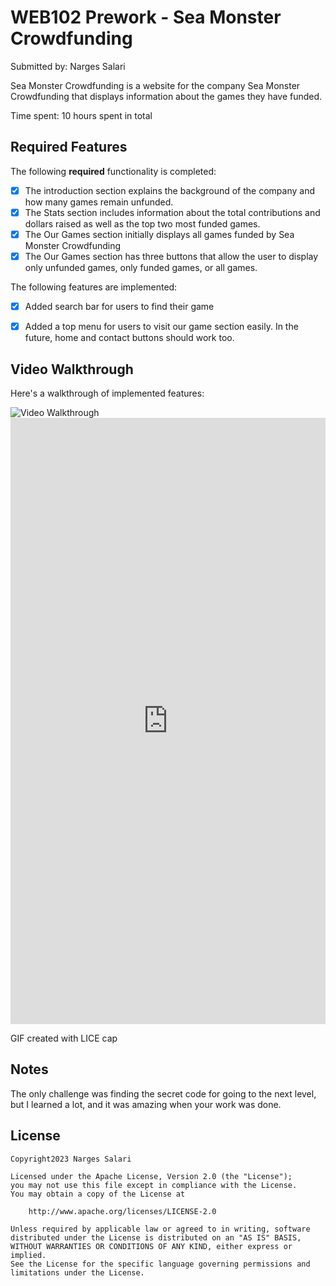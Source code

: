 # WEB102 Prework - Sea Monster Crowdfunding

Submitted by: Narges Salari

Sea Monster Crowdfunding is a website for the company Sea Monster Crowdfunding that displays information about the games they have funded.

Time spent: 10 hours spent in total

## Required Features

The following **required** functionality is completed:

* [x] The introduction section explains the background of the company and how many games remain unfunded.
* [x] The Stats section includes information about the total contributions and dollars raised as well as the top two most funded games.
* [x] The Our Games section initially displays all games funded by Sea Monster Crowdfunding
* [x] The Our Games section has three buttons that allow the user to display only unfunded games, only funded games, or all games.

The following  features are implemented:
*[x] Added search bar for users to find their game
*[x] Added a top menu for users to visit our game section easily. In the future, home and contact buttons should work too.


## Video Walkthrough

Here's a walkthrough of implemented features:

<img src='[https://imgur.com/Sjp16A5.gif](https://i.imgur.com/Sjp16A5.gif)' title='Video Walkthrough' width='' alt='Video Walkthrough' />
<iframe class="imgur-embed" width="100%" height="970" frameborder="0" src="https://i.imgur.com/Sjp16A5.gifv#embed"></iframe>



<!-- Replace this with whatever GIF tool you used! -->
GIF created with LICE cap 
<!-- Recommended tools:
[Kap](https://getkap.co/) for macOS
[ScreenToGif](https://www.screentogif.com/) for Windows
[peek](https://github.com/phw/peek) for Linux. -->

## Notes

The only challenge was finding the secret code for going to the next level, but I learned a lot, and it was amazing when your work was done.

## License

    Copyright2023 Narges Salari

    Licensed under the Apache License, Version 2.0 (the "License");
    you may not use this file except in compliance with the License.
    You may obtain a copy of the License at

        http://www.apache.org/licenses/LICENSE-2.0

    Unless required by applicable law or agreed to in writing, software
    distributed under the License is distributed on an "AS IS" BASIS,
    WITHOUT WARRANTIES OR CONDITIONS OF ANY KIND, either express or implied.
    See the License for the specific language governing permissions and
    limitations under the License.
